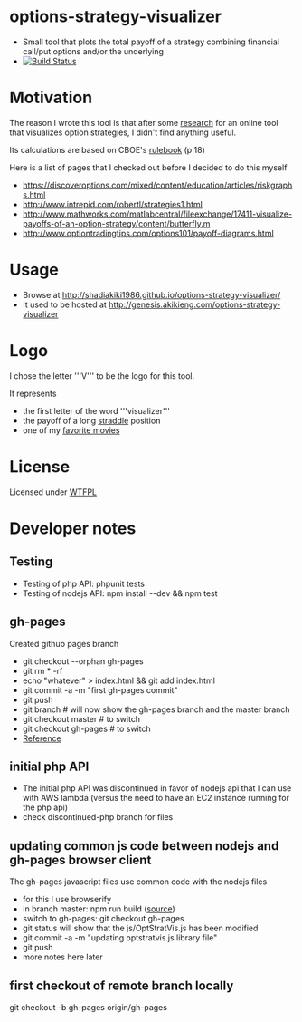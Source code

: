 # options-strategy-visualizer
* Small tool that plots the total payoff of a strategy combining financial call/put options and/or the underlying
* [![Build Status](https://secure.travis-ci.org/shadiakiki1986/options-strategy-visualizer.png)](http://travis-ci.org/shadiakiki1986/options-strategy-visualizer)

# Motivation
The reason I wrote this tool is that after some [research](http://lmgtfy.com/?q=options+strategy+visualize) for an online tool that visualizes option strategies, I didn't find anything useful.

Its calculations are based on CBOE's [rulebook](http://www.cboe.com/micro/margin/strategy.aspx) (p 18)

Here is a list of pages that I checked out before I decided to do this myself
* https://discoveroptions.com/mixed/content/education/articles/riskgraphs.html 
* http://www.intrepid.com/robertl/strategies1.html
* http://www.mathworks.com/matlabcentral/fileexchange/17411-visualize-payoffs-of-an-option-strategy/content/butterfly.m
* http://www.optiontradingtips.com/options101/payoff-diagrams.html

# Usage
* Browse at http://shadiakiki1986.github.io/options-strategy-visualizer/
 * It used to be hosted at http://genesis.akikieng.com/options-strategy-visualizer

# Logo
I chose the letter '''V''' to be the logo for this tool.

It represents 
* the first letter of the word '''visualizer''' 
* the payoff of a long [straddle](https://en.wikipedia.org/wiki/Straddle) position
* one of my [favorite movies](https://en.wikipedia.org/wiki/V_for_Vendetta)

# License
Licensed under [WTFPL](http://www.wtfpl.net/)

# Developer notes
## Testing
* Testing of php API: phpunit tests
* Testing of nodejs API: npm install --dev && npm test

## gh-pages
Created github pages branch
* git checkout --orphan gh-pages
* git rm * -rf
* echo "whatever" > index.html && git add index.html
* git commit -a -m "first gh-pages commit"
* git push
* git branch # will now show the gh-pages branch and the master branch
* git checkout master # to switch
* git checkout gh-pages # to switch
* [Reference](https://help.github.com/articles/creating-project-pages-manually/)

## initial php API
* The initial php API was discontinued in favor of nodejs api that I can use with AWS lambda (versus the need to have an EC2 instance running for the php api)
* check discontinued-php branch for files

## updating common js code between nodejs and gh-pages browser client
The gh-pages javascript files use common code with the nodejs files
* for this I use browserify
* in branch master: npm run build ([source](https://github.com/substack/browserify-handbook#watchify))
* switch to gh-pages: git checkout gh-pages
* git status will show that the js/OptStratVis.js has been modified
* git commit -a -m "updating optstratvis.js library file"
* git push
* more notes here later

## first checkout of remote branch locally
git checkout -b gh-pages origin/gh-pages
